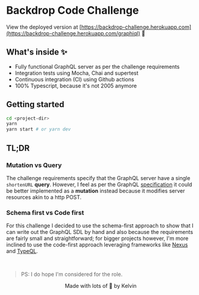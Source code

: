 # Backdrop Code Challenge

View the deployed version at [https://backdrop-challenge.herokuapp.com](https://backdrop-challenge.herokuapp.com/graphiql) 🚀 

## What's inside ✨

- Fully functional GraphQL server as per the challenge requirements
- Integration tests using Mocha, Chai and supertest
- Continuous integration (CI) using Github actions
- 100% Typescript, because it's not 2005 anymore

## Getting started

```bash
cd <project-dir>
yarn
yarn start # or yarn dev
```

## TL;DR
### Mutation vs Query
The challenge requirements specify that the GraphQL server have a single ```shortenURL``` **query**. However, I feel as per the GraphQL [specification](http://spec.graphql.org/draft/#sec-Mutation) it could be better implemented as a **mutation** instead because it modifies server resources akin to a http POST.

### Schema first vs Code first
For this challenge I decided to use the schema-first approach to show that I can write out the GraphQL SDL by hand and also because the requirements are fairly small and straightforward; for bigger projects however, I'm more inclined to use the code-first approach leveraging frameworks like [Nexus](https://nexusjs.org) and [TypeQL](https://typeql.com/).

<br/>

>PS: I do hope I'm considered for the role.

<p align="center">Made with lots of 💙 by Kelvin</p>


